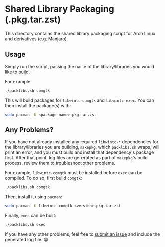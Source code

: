 # Shared Library Packaging (.pkg.tar.zst)
This directory contains the shared library packaging script for Arch Linux and derivatives (e.g. Manjaro).

## Usage
Simply run the script, passing the name of the library/libraries you would like to build.

For example:
```bash
./packlibs.sh comgtk
```

This will build packages for `libwintc-comgtk` and `libwintc-exec`. You can then install the package(s) with:
```bash
sudo pacman -U <package name>.pkg.tar.zst
```

## Any Problems?
If you have not already installed any required `libwintc-*` dependencies for the library/libraries you are building, `makepkg`, which `packlibs.sh` wraps, will print an error, and you must build and install that dependency's package first. After that point, log files are generated as part of `makepkg`'s build process, review them to troubleshoot other problems.

For example, `libwintc-comgtk` must be installed before `exec` can be compiled. To do so, first build `comgtk`:
```bash
./packlibs.sh comgtk
```
Then, install it using `pacman`:
```bash
sudo pacman -U libwintc-comgtk-<version>.pkg.tar.zst
```
Finally, `exec` can be built:
```bash
./packlibs.sh exec
```

If you have any other problems, feel free to [submit an issue](https://github.com/rozniak/xfce-winxp-tc/issues) and include the generated log file. 😁
